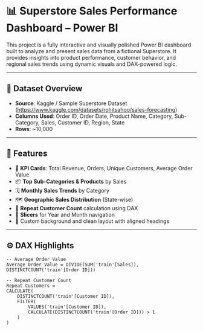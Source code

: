 # 📊 Superstore Sales Performance Dashboard – Power BI

This project is a fully interactive and visually polished Power BI dashboard built to analyze and present sales data from a fictional Superstore. It provides insights into product performance, customer behavior, and regional sales trends using dynamic visuals and DAX-powered logic.

---

## 📁 Dataset Overview

- **Source**: Kaggle / Sample Superstore Dataset (https://www.kaggle.com/datasets/rohitsahoo/sales-forecasting)
- **Columns Used**: Order ID, Order Date, Product Name, Category, Sub-Category, Sales, Customer ID, Region, State
- **Rows**: ~10,000

---

## 🚀 Features

- 📌 **KPI Cards**: Total Revenue, Orders, Unique Customers, Average Order Value
- 📦 **Top Sub-Categories & Products** by Sales
- 🗓 **Monthly Sales Trends** by Category
- 🗺️ **Geographic Sales Distribution** (State-wise)
- 🔁 **Repeat Customer Count** calculation using DAX
- 📅 **Slicers** for Year and Month navigation
- 🎨 Custom background and clean layout with aligned headings

---

## ⚙️ DAX Highlights

```DAX
-- Average Order Value
Average Order Value = DIVIDE(SUM('train'[Sales]), DISTINCTCOUNT('train'[Order ID]))

-- Repeat Customer Count
Repeat Customers = 
CALCULATE(
    DISTINCTCOUNT('train'[Customer ID]),
    FILTER(
        VALUES('train'[Customer ID]),
        CALCULATE(DISTINCTCOUNT('train'[Order ID])) > 1
    )
)
